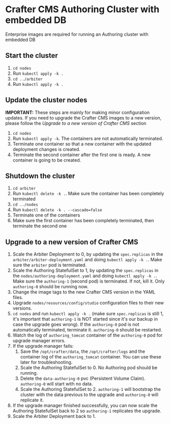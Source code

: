 # Crafter CMS Authoring Cluster with embedded DB

Enterprise images are required for running an Authoring cluster with embedded DB

## Start the cluster

1. `cd nodes`
2. Run `kubectl apply -k .`
3. `cd ../arbiter`
4. Run `kubectl apply -k .`

## Update the cluster nodes

**IMPORTANT:** These steps are mainly for making minor configuration updates. If you need to upgrade the Crafter CMS
images to a new version, please follow the *Upgrade to a new version of Crafter CMS* section

1. `cd nodes`
2. Run `kubectl apply -k`. The containers are not automatically terminated.
3. Terminate one container so that a new container with the updated deployment changes is created.
4. Terminate the second container after the first one is ready. A new container is going to be created.

## Shutdown the cluster

1. `cd arbiter`
2. Run `kubectl delete -k .`. Make sure the container has been completely terminated
3. `cd ../nodes`
4. Run `kubectl delete -k . --cascade=false`
5. Terminate one of the containers
6. Make sure the first container has been completely terminated, then terminate the second one

## Upgrade to a new version of Crafter CMS

1. Scale the Arbiter Deployment to 0, by updating the `spec.replicas` in the `arbiter/arbiter-deployment.yaml` and 
doing `kubectl apply -k .`. Make sure the `arbiter` pod is terminated.
2. Scale the Authoring StatefulSet to 1, by updating the `spec.replicas` in the `nodes/authoring-deployment.yaml` and 
doing `kubectl apply -k .`. Make sure the `authoring-1` (second pod) is terminated. If not, kill it. Only
`authoring-0` should be running now.
3. Change the image tags to the new Crafter CMS version in the YAML files.
4. Upgrade `nodes/resources/config/studio` configuration files to their new versions.
5. `cd nodes` and run `kubectl apply -k .` (make sure `spec.replicas` is still 1, it's important that `authoring-1` is 
NOT started since it's our backup in case the upgrade goes wrong). If the `authoring-0` pod is not automatically 
terminated, terminate it. `authoring-0` should be restarted.
6. Watch the log of `authoring_tomcat` container of the `authoring-0` pod for upgrade manager errors.
7. If the upgrade manager fails:
    1. Save the `/opt/crafter/data`, the `/opt/crafter/logs` and the container log of the `authoring_tomcat` container.
    You can use these later for troubleshooting.
    2. Scale the Authoring StatefulSet to 0. No Authoring pod should be running.
    3. Delete the `data-authoring-0` pvc (Persistent Volume Claim). `authoring-0` will start with no data.
    4. Scale the Authoring StatefulSet to 2. `authoring-1` will bootstrap the cluster with the data previous to the 
    upgrade and `authoring-0` will replicate it.
8. If the upgrade manager finished successfully, you can now scale the Authoring StatefulSet back to 2 so `authoring-1`
replicates the upgrade.
9. Scale the Arbiter Deployment back to 1.
